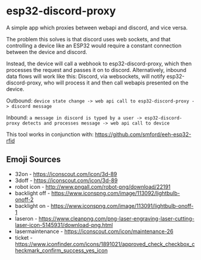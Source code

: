 # esp32-discord-proxy

A simple app which proxies between webapi and discord, and vice versa.

The problem this solves is that discord uses web sockets, and that controlling a device like an ESP32 would require a constant connection between the device and discord.

Instead, the device will call a webhook to esp32-discord-proxy, which then processes the request and passes it on to discord.  Alternatively, inbound data flows will work like this:  Discord, via websockets, will notify esp32-discord-proxy, who will process it and then call webapis presented on the device.

Outbound: `device state change -> web api call to esp32-discord-proxy -> discord message`

Inbound: `a message in discord is typed by a user -> esp32-discord-proxy detects and processes message -> web api call to device`

This tool works in conjunction with: https://github.com/smford/eeh-esp32-rfid

## Emoji Sources
- 32on - https://iconscout.com/icon/3d-89
- 3doff - https://iconscout.com/icon/3d-89
- robot icon - http://www.pngall.com/robot-png/download/22191
- backlight off - https://www.iconspng.com/image/113092/lightbulb-onoff-2
- backlight on - https://www.iconspng.com/image/113091/lightbulb-onoff-1
- laseron - https://www.cleanpng.com/png-laser-engraving-laser-cutting-laser-icon-5145931/download-png.html
- lasermaintenance - https://iconscout.com/icon/maintenance-26
- ticket - https://www.iconfinder.com/icons/1891021/approved_check_checkbox_checkmark_confirm_success_yes_icon
